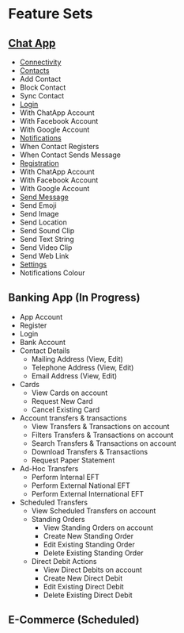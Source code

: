 # Feature Sets

## [Chat App](https://github.com/TheMightyLlama/GherkinFeatureSets/tree/master/ChatApp)

* [Connectivity](https://github.com/TheMightyLlama/GherkinFeatureSets/tree/master/ChatApp/Connectivity)
* [Contacts](https://github.com/TheMightyLlama/GherkinFeatureSets/tree/master/ChatApp/Contacts)
 * Add Contact
 * Block Contact
 * Sync Contact
* [Login](https://github.com/TheMightyLlama/GherkinFeatureSets/tree/master/ChatApp/Login)
 * With ChatApp Account
 * With Facebook Account
 * With Google Account
* [Notifications](https://github.com/TheMightyLlama/GherkinFeatureSets/tree/master/ChatApp/Notifications)
 * When Contact Registers
 * When Contact Sends Message
* [Registration](https://github.com/TheMightyLlama/GherkinFeatureSets/tree/master/ChatApp/Registration)
 * With ChatApp Account
 * With Facebook Account
 * With Google Account
* [Send Message](https://github.com/TheMightyLlama/GherkinFeatureSets/tree/master/ChatApp/Send%20Message)
 * Send Emoji
 * Send Image  
 * Send Location
 * Send Sound Clip
 * Send Text String
 * Send Video Clip
 * Send Web Link
* [Settings](https://github.com/TheMightyLlama/GherkinFeatureSets/tree/master/ChatApp/Settings)
 * Notifications Colour

## Banking App (In Progress)

* App Account
 * Register
 * Login
* Bank Account
 * Contact Details
    * Mailing Address (View, Edit)
    * Telephone Address (View, Edit)
    * Email Address (View, Edit)
 * Cards
    * View Cards on account
    * Request New Card
    * Cancel Existing Card	
 * Account transfers & transactions
    * View Transfers & Transactions on account
    * Filters Transfers & Transactions on account
    * Search Transfers & Transactions on account
    * Download Transfers & Transactions
    * Request Paper Statement
 * Ad-Hoc Transfers
    * Perform Internal EFT
    * Perform External National EFT
    * Perform External International EFT
 * Scheduled Transfers
    * View Scheduled Transfers on account
    * Standing Orders
      * View Standing Orders on account
      * Create New Standing Order
      * Edit Existing Standing Order
      * Delete Existing Standing Order
    * Direct Debit Actions
      * View Direct Debits on account
      * Create New Direct Debit
      * Edit Existing Direct Debit
      * Delete Existing Direct Debit

## E-Commerce (Scheduled)
